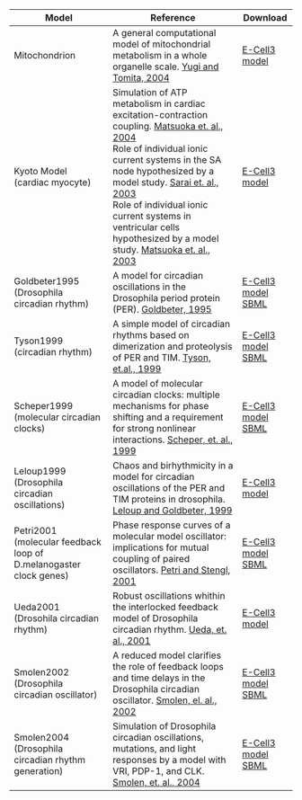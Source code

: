 
Model | Reference | Download
--- | --- | ---
Mitochondrion  | A general computational model of mitochondrial metabolism in a whole organelle scale. [Yugi and Tomita, 2004](http://www.ncbi.nlm.nih.gov/pubmed/14962921) | [E-Cell3 model](https://github.com/ecell/ecell.github.io/blob/master/uploads/Mitochondrion.zip?raw=true)
Kyoto Model (cardiac myocyte) | Simulation of ATP metabolism in cardiac excitation-contraction coupling. [Matsuoka et. al., 2004](http://www.ncbi.nlm.nih.gov/pubmed/15142748) <br> Role of individual ionic current systems in the SA node hypothesized by a model study. [Sarai et. al., 2003](http://www.ncbi.nlm.nih.gov/pubmed/12877768) <br> Role of individual ionic current systems in ventricular cells hypothesized by a model study. [Matsuoka et. al., 2003](http://www.ncbi.nlm.nih.gov/pubmed/12877767) | [E-Cell3 model](https://github.com/ecell/ecell.github.io/blob/master/uploads/cm90-ecell3-040713-2.zip?raw=true)
Goldbeter1995 (Drosophila circadian rhythm)  | A model for circadian oscillations in the Drosophila period protein (PER). [Goldbeter, 1995](http://www.ncbi.nlm.nih.gov/pubmed/8587874) | [E-Cell3 model](https://github.com/ecell/ecell.github.io/blob/master/uploads/Goldbeter1995.zip?raw=true) <br> [SBML](https://github.com/ecell/ecell.github.io/blob/master/uploads/Goldbeter1995_SBML.zip?raw=true)
Tyson1999 (circadian rhythm)  | A simple model of circadian rhythms based on dimerization and proteolysis of PER and TIM. [Tyson, et.al., 1999](http://www.ncbi.nlm.nih.gov/pubmed/20540926) | [E-Cell3 model](https://github.com/ecell/ecell.github.io/blob/master/uploads/Tyson1999.zip?raw=true) <br> [SBML](https://github.com/ecell/ecell.github.io/blob/master/uploads/Tyson1999_SBML.zip?raw=true)
Scheper1999 (molecular circadian clocks) | A model of molecular circadian clocks: multiple mechanisms for phase shifting and a requirement for strong nonlinear interactions. [Scheper, et. al., 1999](http://www.ncbi.nlm.nih.gov/pubmed/10452333) | [E-Cell3 model](https://github.com/ecell/ecell.github.io/blob/master/uploads/Scheper1999.zip?raw=true) <br> [SBML](https://github.com/ecell/ecell.github.io/blob/master/uploads/Scheper1999_SBML.zip?raw=true)
Leloup1999 (Drosophila circadian oscillations) | Chaos and birhythmicity in a model for circadian oscillations of the PER and TIM proteins in drosophila. [Leloup and Goldbeter, 1999](http://www.ncbi.nlm.nih.gov/pubmed/10366496) | [E-Cell3 model](https://github.com/ecell/ecell.github.io/blob/master/uploads/Leloup1999.zip?raw=true)
Petri2001 (molecular feedback loop of D.melanogaster clock genes)  | Phase response curves of a molecular model oscillator: implications for mutual coupling of paired oscillators. [Petri and Stengl, 2001](http://www.ncbi.nlm.nih.gov/pubmed/11302555) | [E-Cell3 model](https://github.com/ecell/ecell.github.io/blob/master/uploads/Petri2001.zip?raw=true) <br> [SBML](https://github.com/ecell/ecell.github.io/blob/master/uploads/Petri2001_SBML.zip?raw=true)
Ueda2001 (Drosohila circadian rhythm)  | Robust oscillations whithin the interlocked feedback model of Drosophila circadian rhythm. [Ueda, et. al., 2001](http://www.ncbi.nlm.nih.gov/pubmed/11403560) | [E-Cell3 model](https://github.com/ecell/ecell.github.io/blob/master/uploads/Ueda2001.zip?raw=true)
Smolen2002 (Drosophila circadian oscillator)  | A reduced model clarifies the role of feedback loops and time delays in the Drosophila circadian oscillator. [Smolen, el. al., 2002](http://www.ncbi.nlm.nih.gov/pubmed/12414672) | [E-Cell3 model](https://github.com/ecell/ecell.github.io/blob/master/uploads/Smolen2002.zip?raw=true) <br> [SBML](https://github.com/ecell/ecell.github.io/blob/master/uploads/Smolen2002_SBML.zip?raw=true)
Smolen2004 (Drosophila circadian rhythm generation)  | Simulation of Drosophila circadian oscillations, mutations, and light responses by a model with VRI, PDP-1, and CLK. [Smolen, et. al., 2004](http://www.ncbi.nlm.nih.gov/pubmed/15111397) | [E-Cell3 model](https://github.com/ecell/ecell.github.io/blob/master/uploads/Smolen2004.zip?raw=true) <br> [SBML](https://github.com/ecell/ecell.github.io/blob/master/uploads/Smolen2004_SBML.zip?raw=true)

